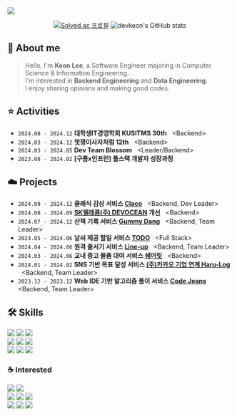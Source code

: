 <img src="https://capsule-render.vercel.app/api?type=waving&color=0:81F7F3,100:E6E6E6&height=135&section=header&text=Software%20Developer%20Keon&fontSize=50&fontAlignY=40&fontColor=424242" />

<div align="center">

[//]: # (1. [About me &#40;소개&#41;]&#40;#-about-me&#41;)

[//]: # (2. [Projects &#40;프로젝트 수행 내역&#41;]&#40;#-projects&#41;)

[//]: # (3. [Activities &#40;활동 내역&#41;]&#40;#-activities&#41;)

[//]: # (4. [Certificates &#40;자격 사항&#41;]&#40;#-certificates&#41;)

[//]: # (5. [Skills &#40;기술 스택&#41;]&#40;#-skills&#41;)

[![Solved.ac 프로필](http://mazassumnida.wtf/api/v2/generate_badge?boj=lune0410k)](https://solved.ac/lune0410k)
![devkeon's GitHub stats](https://github-readme-stats.vercel.app/api?username=devkeon&show_icons=true&hide=stars&border_radius=9&title_color=424242&bg_color=E6E6E6)

</div>
<div align="start">

## 🦁 About me
> Hello, I'm **Keon Lee**, a Software Engineer majoring in Computer Science & Information Engineering.    
> I'm interested in **Backend Engineering** and **Data Engineering**.   
> I enjoy sharing opinions and making good codes.


## ⭐️ Activities
- ```2024.08 - 2024.12``` **대학생IT경영학회 KUSITMS 30th** &nbsp; \<Backend> 
- ```2024.03 - 2024.12``` **멋쟁이사자처럼 12th** &nbsp; \<Backend> 
- ```2024.03 - 2024.05``` **Dev Team Blossom** &nbsp; \<Leader/Backend> 
- ```2023.08 - 2024.02``` **[구름x인프런] 풀스택 개발자 성장과정** 

## ☁️ Projects
- ```2024.09 - 2024.12``` **클래식 감상 서비스 [Claco](https://github.com/Curate-Me/claco-server)** &nbsp; \<Backend, Dev Leader>
- ```2024.08 - 2024.09``` **[SK텔레콤(주) DEVOCEAN](https://github.com/KUSITMS-DEVOCEAN/Readme) 개선** &nbsp; \<Backend>
- ```2024.07 - 2024.12``` **산책 기록 서비스 [Gummy Dang](https://github.com/devkeon/gummy-dang)** &nbsp; \<Backend, Team Leader>
- ```2024.05 - 2024.06``` **날씨 제공 할일 서비스 [TODO](https://github.com/devkeon/todo-project)** &nbsp; \<Full Stack>
- ```2024.04 - 2024.06``` **원격 줄서기 서비스 [Line-up](https://github.com/Team-Blossom-devs/line-up-backend)** &nbsp; \<Backend, Team Leader>
- ```2024.03 - 2024.06``` **교내 중고 물품 대여 서비스 [쉐어릿](https://github.com/share-it-cuk/share-it-backend)** &nbsp; \<Backend>
- ```2024.01 - 2024.02``` **SNS 기반 목표 달성 서비스 [(주)카카오 기업 연계 Haru-Log](https://github.com/Haru-Log/harulog_server_dev)** &nbsp; \<Backend, Team Leader>
- ```2023.12 - 2023.12``` **Web IDE 기반 알고리즘 풀이 서비스 [Code Jeans](https://github.com/GoormJeans/WebIDE_Backend)** &nbsp; \<Backend, Team Leader>

## 🛠️ Skills

<img src="https://img.shields.io/badge/Java-ED8B00?style=for-the-badge&logo=openjdk&logoColor=white"/>
<img src="https://img.shields.io/badge/Spring-6DB33F?style=for-the-badge&logo=Spring&logoColor=white"/>
<img src="https://img.shields.io/badge/hibernate-59666C?style=for-the-badge&logo=hibernate&logoColor=white"/>
<br>
<img src="https://img.shields.io/badge/MySql-4479A1?style=for-the-badge&logo=mysql&logoColor=white"/>
<img src="https://img.shields.io/badge/redis-%23DD0031.svg?&style=for-the-badge&logo=redis&logoColor=white"/>
<img src="https://img.shields.io/badge/MongoDB-4EA94B?style=for-the-badge&logo=mongodb&logoColor=white"/>
<br>
<img src="https://img.shields.io/badge/aws-232F3E?style=for-the-badge&logo=amazonwebservices&logoColor=white"/> 
<img src="https://img.shields.io/badge/GCP-4285F4?style=for-the-badge&logo=google-cloud&logoColor=white" />
<img src="https://img.shields.io/badge/Docker-2496ED?style=for-the-badge&logo=Docker&logoColor=white"/>

### ☕️ Interested
<img src="https://img.shields.io/badge/kubernetes-%23326ce5.svg?style=for-the-badge&logo=kubernetes&logoColor=white" />
<img src="https://img.shields.io/badge/Elastic_Search-005571?style=for-the-badge&logo=elasticsearch&logoColor=white" />
<br>
<img src="https://img.shields.io/badge/druid-29F1FB?style=for-the-badge&logo=apachedruid&logoColor=white" />
<img src="https://img.shields.io/badge/trino-DD00A1?style=for-the-badge&logo=trino&logoColor=white" />
<img src="https://img.shields.io/badge/airflow-017CEE?style=for-the-badge&logo=apacheairflow&logoColor=white" />
<br>
<img src="https://img.shields.io/badge/kafka-231F20?style=for-the-badge&logo=apachekafka&logoColor=white" />
<img src="https://img.shields.io/badge/spark-E25A1C?style=for-the-badge&logo=apachespark&logoColor=white" />
<img src="https://img.shields.io/badge/hadoop-66CCFF?style=for-the-badge&logo=apachehadoop&logoColor=white" />

</div>
